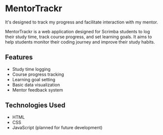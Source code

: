 # MentorTrackr
It's designed to track my progress and facilitate interaction with my mentor.

MentorTrackr is a web application designed for Scrimba students to log their study time, track course progress, and set learning goals. It aims to help students monitor their coding journey and improve their study habits.

## Features

- Study time logging
- Course progress tracking
- Learning goal setting
- Basic data visualization
- Mentor feedback system

## Technologies Used

- HTML
- CSS
- JavaScript (planned for future development)
